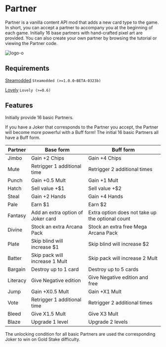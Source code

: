 # Partner
Partner is a vanilla content API mod that adds a new card type to the game. In short, you can accept a partner to accompany you at the beginning of each game. Initially 16 base partners with hand-crafted pixel art are provided. You can also create your own partner by browsing the tutorial or viewing the Partner code.

![logo-o](https://github.com/user-attachments/assets/ab06cfd7-918a-40fd-9ed0-17af7b5b9929)

## Requirements
[Steamodded](https://github.com/Steamodded/smods) `Steamodded (>=1.0.0~BETA-0323b)`

[Lovely](https://github.com/ethangreen-dev/lovely-injector) `Lovely (>=0.6)`

## Features
Initially provide 16 basic Partners.

If you have a Joker that corresponds to the Partner you accept, the Partner will become more powerful with a Buff form! The initial 16 basic Partners all have a Buff form.

| Partner  | Base form                          | Buff form                                        |
|----------|------------------------------------|--------------------------------------------------|
| Jimbo    | Gain +2 Chips                      | Gain +4 Chips                                    |
| Mute     | Retrigger 1 additional time        | Retrigger 2 additional times                     |
| Punch    | Gain +0.5 Mult                     | Gain +1 Mult                                     |
| Hatch    | Sell value +$1                     | Sell value +$2                                   |
| Steal    | Gain +2 Hands                      | Gain +4 Hands                                    |
| Pale     | Earn $1                            | Earn $2                                          |
| Fantasy  | Add an extra option of Joker card  | Extra option does not take up the optional count |
| Divine   | Stock an extra Arcana Pack         | Stock an extra free Mega Arcana Pack             |
| Plate    | Skip blind will increase $1        | Skip blind will increase $2                      |
| Batter   | Skip pack will increase 1 Mult     | Skip pack will increase 2 Mult                   |
| Bargain  | Destroy up to 1 card               | Destroy up to 5 cards                            |
| Literacy | Give Negative edition              | Give Negative edition and free                   |
| Jump     | Gain +X0.5 Mult                    | Gain +X1 Mult                                    |
| Vote     | Retrigger 1 additional time        | Retrigger 2 additional times                     |
| Bleed    | Give X1.5 Mult                     | Give X3 Mult                                     |
| Blaze    | Upgrade 1 level                    | Upgrade 2 levels                                 |

The unlocking condition for all basic Partners are used the corresponding Joker to win on Gold Stake difficulty.